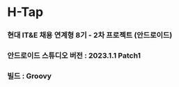 # H-Tap
### 현대 IT&E 채용 연계형 8기 - 2차 프로젝트 (안드로이드)
### 안드로이드 스튜디오 버전 : 2023.1.1 Patch1

### 빌드 : Groovy
